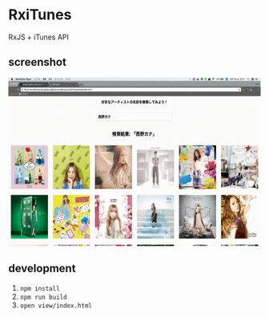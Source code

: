 # RxiTunes
RxJS + iTunes API

## screenshot

![](https://raw.githubusercontent.com/konojunya/RxiTunes/master/screenshot/screen.gif)

## development

1. `npm install`
2. `npm run build`
3. `open view/index.html`